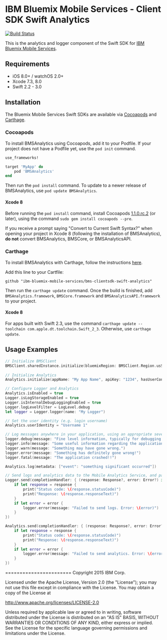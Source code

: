 IBM Bluemix Mobile Services - Client SDK Swift Analytics
===================================================

[![Build Status](https://travis-ci.org/ibm-bluemix-mobile-services/bms-clientsdk-swift-analytics.svg?branch=master)](https://travis-ci.org/ibm-bluemix-mobile-services/bms-clientsdk-swift-analytics)

This is the analytics and logger component of the Swift SDK for [IBM Bluemix Mobile Services](https://console.ng.bluemix.net/docs/mobile/index.html).


## Requirements
* iOS 8.0+ / watchOS 2.0+
* Xcode 7.3, 8.0
* Swift 2.2 - 3.0


## Installation
The Bluemix Mobile Services Swift SDKs are available via [Cocoapods](http://cocoapods.org/) and [Carthage](https://github.com/Carthage/Carthage).

### Cocoapods
To install BMSAnalytics using Cocoapods, add it to your Podfile. If your project does not have a Podfile yet, use the `pod init` command.

```ruby
use_frameworks!

target 'MyApp' do
    pod 'BMSAnalytics'
end
```

Then run the `pod install` command. To update to a newer release of BMSAnalytics, use `pod update BMSAnalytics`.

#### Xcode 8

Before running the `pod install` command, install Cocoapods [1.1.0.rc.2](https://github.com/CocoaPods/CocoaPods/releases) (or later), using the command `sudo gem install cocoapods --pre`.

If you receive a prompt saying "Convert to Current Swift Syntax?" when opening your project in Xcode 8 (following the installation of BMSAnalytics), **do not** convert BMSAnalytics, BMSCore, or BMSAnalyticsAPI.


### Carthage

To install BMSAnalytics with Carthage, follow the instructions [here](https://github.com/Carthage/Carthage#getting-started).

Add this line to your Cartfile: 

```ogdl
github "ibm-bluemix-mobile-services/bms-clientsdk-swift-analytics"
```

Then run the `carthage update` command. Once the build is finished, add `BMSAnalytics.framework`, `BMSCore.framework` and `BMSAnalyticsAPI.framework` to your project. 


#### Xcode 8

For apps built with Swift 2.3, use the command `carthage update --toolchain com.apple.dt.toolchain.Swift_2_3`. Otherwise, use `carthage update`.



## Usage Examples

```Swift
// Initialize BMSClient
BMSClient.sharedInstance.initialize(bluemixRegion: BMSClient.Region.usSouth) 
               
// Initialize Analytics
Analytics.initialize(appName: "My App Name", apiKey: "1234", hasUserContext: true, deviceEvents: DeviceEvent.lifecycle)

// Configure Logger and Analytics
Analytics.isEnabled = true
Logger.isLogStorageEnabled = true
Logger.isInternalDebugLoggingEnabled = true
Logger.logLevelFilter = LogLevel.debug
let logger = Logger.logger(name: "My Logger")

// Set the user identity (e.g. login username)
Analytics.userIdentity = "Username 1"

// Log messages anywhere in your application, using an appropriate severity level
logger.debug(message: "Fine level information, typically for debugging purposes.")
logger.info(message: "Some useful information regarding the application's state.")
logger.warn(message: "Something may have gone wrong.")
logger.error(message: "Something has definitely gone wrong!")
logger.fatal(message: "The application crashed!!")

Analytics.log(metadata: ["event": "something significant occurred"])

// Send logs and analytics data to the Mobile Analytics Service, and parse the response
Logger.send(completionHandler: { (response: Response?, error: Error?) in
    if let response = response {
        print("Status code: \(response.statusCode)")
        print("Response: \(response.responseText)")
    }
    if let error = error {
        logger.error(message: "Failed to send logs. Error: \(error)")
    }
})

Analytics.send(completionHandler: { (response: Response?, error: Error?) in
    if let response = response {
        print("Status code: \(response.statusCode)")
        print("Response: \(response.responseText)")
    }
    if let error = error {
        logger.error(message: "Failed to send analytics. Error: \(error)")
    }
})


```



=======================
Copyright 2015 IBM Corp.

Licensed under the Apache License, Version 2.0 (the "License");
you may not use this file except in compliance with the License.
You may obtain a copy of the License at

http://www.apache.org/licenses/LICENSE-2.0

Unless required by applicable law or agreed to in writing, software
distributed under the License is distributed on an "AS IS" BASIS,
WITHOUT WARRANTIES OR CONDITIONS OF ANY KIND, either express or implied.
See the License for the specific language governing permissions and
limitations under the License.
